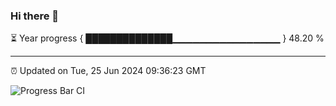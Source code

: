 ### Hi there 👋

⏳ Year progress { ██████████████▁▁▁▁▁▁▁▁▁▁▁▁▁▁▁▁ } 48.20 %

---

⏰ Updated on Tue, 25 Jun 2024 09:36:23 GMT

![Progress Bar CI](https://github.com/IshwaranRudhara/GIT-ACTION/workflows/Progress%20Bar%20CI/badge.svg)
